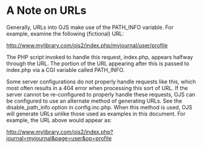 # A Note on URLs

Generally, URLs into OJS make use of the PATH_INFO variable. For example, examine the following (fictional) URL:

http://www.mylibrary.com/ojs2/index.php/myjournal/user/profile

The PHP script invoked to handle this request, index.php, appears halfway through the URL. The portion of the URL appearing after this is passed to index.php via a CGI variable called PATH_INFO.

Some server configurations do not properly handle requests like this, which most often results in a 404 error when processing this sort of URL. If the server cannot be re-configured to properly handle these requests, OJS can be configured to use an alternate method of generating URLs. See the disable_path_info option in config.inc.php. When this method is used, OJS will generate URLs unlike those used as examples in this document. For example, the URL above would appear as:

http://www.mylibrary.com/ojs2/index.php?journal=myjournal&page=user&op=profile

